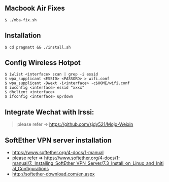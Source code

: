 ## Macbook Air Fixes

    $ ./mba-fix.sh

## Installation

    $ cd pragmatt && ./install.sh


## Config Wireless Hotpot

    $ iwlist <interface> scan | grep -i essid
    $ wpa_supplicant <ESSID> <PASSORD> > wifi.conf
    $ wpa_supplicant -Dwext -i<interface> -c$HOME/wifi.conf
    $ iwconfig <interface> essid "xxxx"
    $ dhclient <interface>
    $ ifconfig <interface> up/down

## Integrate Wechat with Irssi:

> please refer => https://github.com/sjdy521/Mojo-Weixin

## SoftEther VPN server installation

- https://www.softether.org/4-docs/1-manual
- please refer => https://www.softether.org/4-docs/1-manual/7._Installing_SoftEther_VPN_Server/7.3_Install_on_Linux_and_Initial_Configurations
- http://softether-download.com/en.aspx


